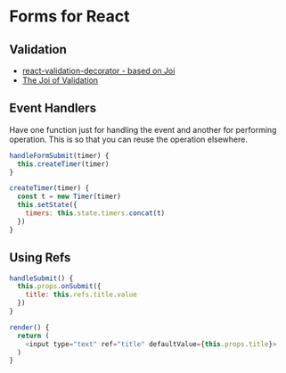 # Forms for React

## Validation

* [react-validation-decorator - based on Joi](https://github.com/minhtranite/react-validation-decorator)
* [The Joi of Validation](http://vawks.com/blog/2014/03/22/the-joi-of-validation/)

## Event Handlers

Have one function just for handling the event and another for performing operation. This is so that you can reuse the operation elsewhere.

```js
handleFormSubmit(timer) {
  this.createTimer(timer)
}

createTimer(timer) {
  const t = new Timer(timer)
  this.setState({
    timers: this.state.timers.concat(t)
  })
}
```

## Using Refs

```js
handleSubmit() {
  this.props.onSubmit({
    title: this.refs.title.value
  })
}

render() {
  return (
    <input type="text" ref="title" defaultValue={this.props.title}>
  )
}
```